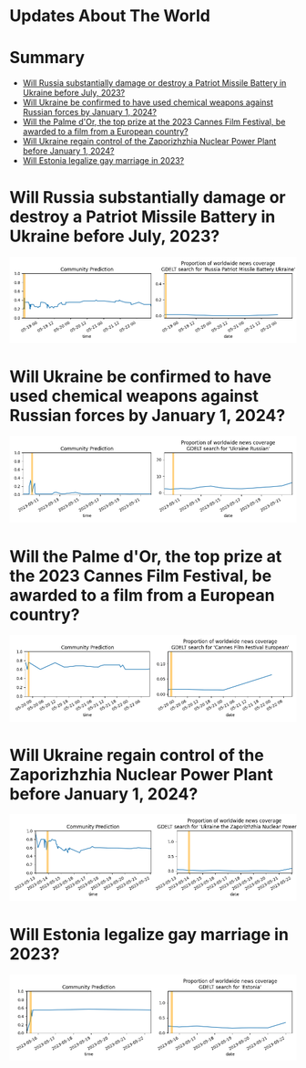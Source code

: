 
Updates About The World
=======================

Summary
=======

* [Will Russia substantially damage or destroy a Patriot Missile Battery in Ukraine before July, 2023?](#will-russia-substantially-damage-or-destroy-a-patriot-missile-battery-in-ukraine-before-july-2023)
* [Will Ukraine be confirmed to have used chemical weapons against Russian forces by January 1, 2024?](#will-ukraine-be-confirmed-to-have-used-chemical-weapons-against-russian-forces-by-january-1-2024)
* [Will the Palme d'Or, the top prize at the 2023 Cannes Film Festival, be awarded to a film from a European country?](#will-the-palme-dor-the-top-prize-at-the-2023-cannes-film-festival-be-awarded-to-a-film-from-a-european-country)
* [Will Ukraine regain control of the Zaporizhzhia Nuclear Power Plant before January 1, 2024?](#will-ukraine-regain-control-of-the-zaporizhzhia-nuclear-power-plant-before-january-1-2024)
* [Will Estonia legalize gay marriage in 2023?](#will-estonia-legalize-gay-marriage-in-2023)

# Will Russia substantially damage or destroy a Patriot Missile Battery in Ukraine before July, 2023?


![Russia damages Patriot air defense system?](assets/05.png)
# Will Ukraine be confirmed to have used chemical weapons against Russian forces by January 1, 2024?


![Ukraine using Chemical Weapons Confirmed](assets/07.png)
# Will the Palme d'Or, the top prize at the 2023 Cannes Film Festival, be awarded to a film from a European country?


![Will the Palme d'Or go to a European film?](assets/08.png)
# Will Ukraine regain control of the Zaporizhzhia Nuclear Power Plant before January 1, 2024?


![Ukraine controls ZNPP by December 2023](assets/09.png)
# Will Estonia legalize gay marriage in 2023?


![Will Estonia legalize gay marriage in 2023 ?](assets/10.png)